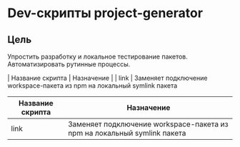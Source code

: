 # Dev-скрипты project-generator

## Цель

Упростить разработку и локальное тестирование пакетов. <br/>
Автоматизировать рутинные процессы. <br/>

| Название скрипта | Назначение |
| link             | Заменяет подключение workspace-пакета из npm на локальный symlink пакета

| Название скрипта  | Назначение |
| -------------     | ------------- |
| link              | Заменяет подключение workspace-пакета из npm на локальный symlink пакета  |
